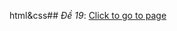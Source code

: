 html&css## *Đề 19*: [Click to go to page](https://nguyen-th-dat.github.io/exercise/web-design/html&css/de19/)
